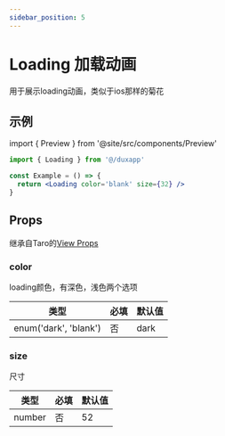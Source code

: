 ```yaml
---
sidebar_position: 5
---
```


# Loading 加载动画

用于展示loading动画，类似于ios那样的菊花

## 示例

import { Preview } from '@site/src/components/Preview'

<Preview name='Loading' />

```jsx
import { Loading } from '@/duxapp'

const Example = () => {
  return <Loading color='blank' size={32} />
}
```

## Props

继承自Taro的[View Props](https://nervjs.github.io/taro-docs/docs/components/viewContainer/view#viewprops)

### color

loading颜色，有深色，浅色两个选项

| 类型 | 必填 | 默认值 |
| ---- | -------- | ------- |
| enum('dark', 'blank') | 否 | dark |

### size

尺寸

| 类型 | 必填 | 默认值 |
| ---- | -------- | ------- |
| number | 否 | 52 |